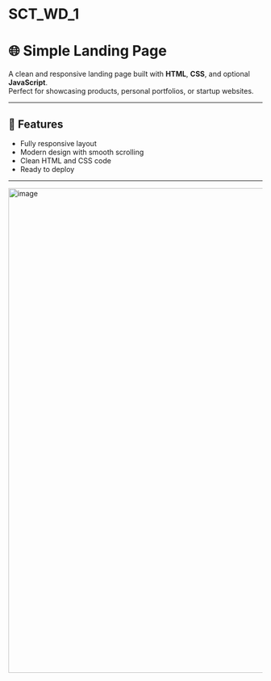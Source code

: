 # SCT_WD_1

# 🌐 Simple Landing Page

A clean and responsive landing page built with **HTML**, **CSS**, and optional **JavaScript**.  
Perfect for showcasing products, personal portfolios, or startup websites.

---

## 🚀 Features

- Fully responsive layout
- Modern design with smooth scrolling
- Clean HTML and CSS code
- Ready to deploy

---

<img width="1919" height="960" alt="image" src="https://github.com/user-attachments/assets/7c8cb23e-23a1-4be2-85d7-25d4fc59ae67" />



